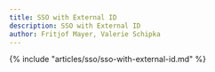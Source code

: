 ```yaml
---
title: SSO with External ID
description: SSO with External ID
author: Fritjof Mayer, Valerie Schipka
---
```


{% include "articles/sso/sso-with-external-id.md" %}